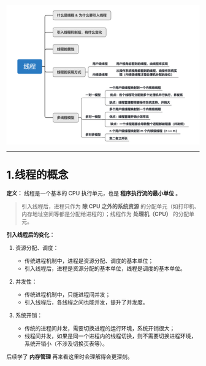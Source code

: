 ![alt text](imgs/线程.png)

---

# 1.线程的概念

**定义：** 线程是一个基本的 CPU 执行单元，也是 **程序执行流的最小单位** 。

> 引入线程后，进程只作为 **除 CPU 之外的系统资源** 的分配单元（如打印机、内存地址空间等都是分配给进程的）；线程作为 **处理机（CPU）** 的分配单元。

**引入线程后的变化：**
1. 资源分配、调度：
   - 传统进程机制中，进程是资源分配、调度的基本单位；
   - 引入线程后，进程是资源分配的基本单位，线程是调度的基本单位。

2. 并发性：
   - 传统进程机制中，只能进程间并发；
   - 引入线程后，各线程之间也能并发，提升了并发度。

3. 系统开销：
   - 传统的进程间并发，需要切换进程的运行环境，系统开销很大；
   - 线程间并发，如果是同一个进程内的线程切换，则不需要切换进程环境，系统开销小（不涉及切换页表等）。

后续学了 **内存管理** 再来看这里时会理解得会更深刻。


